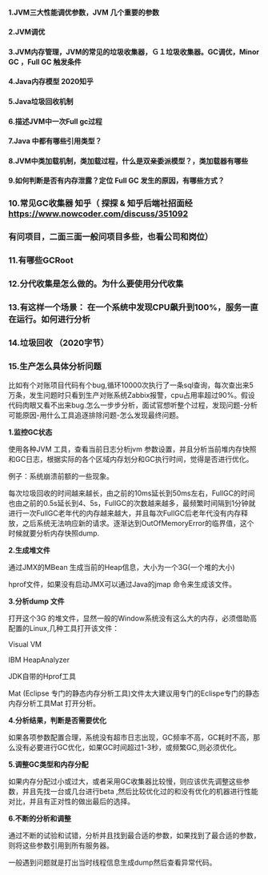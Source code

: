 #### 1.JVM三大性能调优参数，JVM 几个重要的参数

#### 2.JVM调优

#### 3.JVM内存管理，JVM的常见的垃圾收集器，Ｇ１垃圾收集器。GC调优，Minor GC ，Full GC 触发条件

#### 4.Java内存模型 2020知乎

#### 5.Java垃圾回收机制

#### 6.描述JVM中一次Full gc过程

#### 7.Java 中都有哪些引用类型？

#### 8.JVM中类加载机制，类加载过程，什么是双亲委派模型？，类加载器有哪些

#### 9.如何判断是否有内存泄露？定位 Full GC 发生的原因，有哪些方式？

### 10.常见GC收集器 知乎（ 探探 & 知乎后端社招面经   https://www.nowcoder.com/discuss/351092    

### 有问项目，二面三面一般问项目多些，也看公司和岗位）

### 11.有哪些GCRoot

### 12.分代收集是怎么做的。为什么要使用分代收集

### 13.有这样一个场景： 在一个系统中发现CPU飙升到100%，服务一直在运行。如何进行分析

### 14.垃圾回收  （2020字节）

### 15.生产怎么具体分析问题

比如有个对账项目代码有个bug,循环10000次执行了一条sql查询，每次查出来5万条，发生问题时只看到生产对账系统Zabbix报警，cpu占用率超过90%。假设代码肉眼又看不出来bug.怎么一步步分析，面试官想听整个过程，发现问题-分析可能原因-用什么工具追逐排除问题-怎么发现最终问题。

 **1.监控GC状态**

使用各种JVM 工具，查看当前日志分析jvm 参数设置，并且分析当前堆内存快照和GC日志，根据实际的各个区域内存划分和GC执行时间，觉得是否进行优化。

例子：系统崩溃前额的一些现象。

每次垃圾回收的时间越来越长，由之前的10ms延长到50ms左右，FullGC的时间也由之前的0.5s延长到4、5s，FullGC的次数越来越多，最频繁时间隔到1分钟就进行一次FullGC老年代的内存越来越大，并且每次FullGC后老年代没有内存释放，之后系统无法响应新的请求。逐渐达到OutOfMemoryError的临界值，这个时候就要分析内存快照dump.

**2.生成堆文件**

通过JMX的MBean 生成当前的Heap信息，大小为一个3G(一个堆的大小)

hprof文件，如果没有启动JMX可以通过Java的jmap 命令来生成该文件。

**3.分析dump 文件**

打开这个3G 的堆文件，显然一般的Window系统没有这么大的内存，必须借助高配置的Linux,几种工具打开该文件：

Visual VM 

IBM  HeapAnalyzer

JDK自带的Hprof工具

Mat (Eclipse 专门的静态内存分析工具)文件太大建议用专门的Eclispe专门的静态内存分析工具Mat 打开分析。

**4.分析结果，判断是否需要优化**

如果各项参数配置合理，系统没有超市日志出现，GC频率不高，GC耗时不高，那么没有必要进行GC优化，如果GC时间超过1-3秒，或频繁GC,则必须优化。

**5.调整GC类型和内存分配**

如果内存分配过小或过大，或者采用GC收集器比较慢，则应该优先调整这些参数，并且先找一台或几台进行beta ,然后比较优化过的和没有优化的机器进行性能对比，并且有正对性的做出最后的选择。

**6.不断的分析和调整**

通过不断的试验和试错，分析并且找到最合适的参数，如果找到了最合适的参数，则将这些参数引用到所有服务器。

一般遇到问题就是打出当时线程信息生成dump然后查看异常代码。